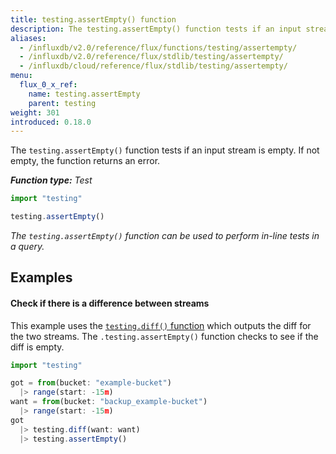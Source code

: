 ```yaml
---
title: testing.assertEmpty() function
description: The testing.assertEmpty() function tests if an input stream is empty.
aliases:
  - /influxdb/v2.0/reference/flux/functions/testing/assertempty/
  - /influxdb/v2.0/reference/flux/stdlib/testing/assertempty/
  - /influxdb/cloud/reference/flux/stdlib/testing/assertempty/
menu:
  flux_0_x_ref:
    name: testing.assertEmpty
    parent: testing
weight: 301
introduced: 0.18.0
---
```


The `testing.assertEmpty()` function tests if an input stream is empty.
If not empty, the function returns an error.

_**Function type:** Test_  

```js
import "testing"

testing.assertEmpty()
```

_The `testing.assertEmpty()` function can be used to perform in-line tests in a query._

## Examples

#### Check if there is a difference between streams
This example uses the [`testing.diff()` function](/influxdb/v2.0/reference/flux/stdlib/testing/diff)
which outputs the diff for the two streams.
The `.testing.assertEmpty()` function checks to see if the diff is empty.

```js
import "testing"

got = from(bucket: "example-bucket")
  |> range(start: -15m)
want = from(bucket: "backup_example-bucket")
  |> range(start: -15m)
got
  |> testing.diff(want: want)
  |> testing.assertEmpty()
```
